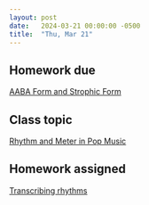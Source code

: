 ```yaml
---
layout: post
date:   2024-03-21 00:00:00 -0500
title:  "Thu, Mar 21"
---
```


## Homework due

[AABA Form and Strophic Form](https://viva.pressbooks.pub/openmusictheory/chapter/aaba-and-strophic-form/#assignments)

## Class topic

[Rhythm and Meter in Pop Music](https://viva.pressbooks.pub/openmusictheory/chapter/rhythm-and-meter-in-pop-music/)

## Homework assigned

[Transcribing rhythms](https://viva.pressbooks.pub/openmusictheory/chapter/rhythm-and-meter-in-pop-music/#assignments)

